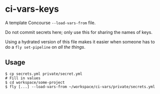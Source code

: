 # ci-vars-keys

A template Concourse `--load-vars-from` file.

Do not commit secrets here; only use this for sharing the names of keys.

Using a hydrated version of this file makes it easier when someone has to do a `fly set-pipeline` on _all the things_.

## Usage

```
$ cp secrets.yml private/secret.yml
# Fill in values
$ cd workspace/some-project
$ fly [...] --load-vars-from ~/workspace/ci-vars/private/secrets.yml
```